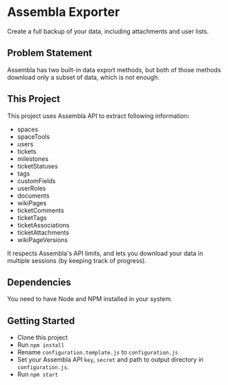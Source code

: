 # Assembla Exporter
Create a full backup of your data, including attachments and user lists.

## Problem Statement
Assembla has two built-in data export methods, but both of those methods download only a subset of data, which is not enough.

## This Project
This project uses Assembla API to extract following information:
- spaces
- spaceTools
- users
- tickets
- milestones
- ticketStatuses
- tags
- customFields
- userRoles
- documents
- wikiPages
- ticketComments
- ticketTags
- ticketAssociations
- ticketAttachments
- wikiPageVersions

It respects Assembla's API limits, and lets you download your data in multiple sessions (by keeping track of progress).

## Dependencies
You need to have Node and NPM installed in your system.

## Getting Started
- Clone this project
- Run `npm install`
- Rename `configuration.template.js` to `configuration.js`
- Set your Assembla API `key`, `secret` and path to output directory in `configuration.js`.
- Run `npm start`
